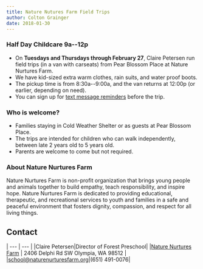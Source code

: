 ```yaml
---
title: Nature Nutures Farm Field Trips
author: Colton Grainger
date: 2018-01-30
---
```


### Half Day Childcare 9a--12p

- On **Tuesdays and Thursdays through February 27**, Claire Petersen run field trips (in a van with carseats) from Pear Blossom Place at Nature Nurtures Farm. 
- We have kid-sized extra warm clothes, rain suits, and water proof boots.
- The pickup time is from 8:30a--9:00a, and the van returns at 12:00p (or earlier, depending on need).
- You can sign up for [text message reminders](https://www.remind.com/join/nnf-pbp) before the trip.

### Who is welcome?

- Families staying in Cold Weather Shelter or as guests at Pear Blossom Place.
- The trips are intended for children who can walk independently, between late 2 years old to 5 years old.
- Parents are welcome to come but not required.
 
### About Nature Nurtures Farm

Nature Nurtures Farm is non-profit organization that brings young people and animals together to build empathy, teach responsibility, and inspire hope. Nature Nurtures Farm is dedicated to providing educational, therapeutic, and recreational services to youth and families in a safe and peaceful environment that fosters dignity, compassion, and respect for all living things. 

## Contact

| --- | --- |
|Claire Petersen|Director of Forest Preschool| 
|[Nature Nurtures Farm](http://www.naturenurturesfarm.org) | 2406 Delphi Rd SW Olympia, WA 98512 |
|[school@naturenurturesfarm.org](mailto:school@naturenurturesfarm.org)|(651) 491-0076| 
